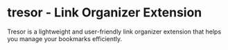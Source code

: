 # tresor - Link Organizer Extension

Tresor is a lightweight and user-friendly link organizer extension that helps you manage your bookmarks efficiently.
